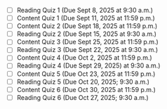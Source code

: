 - [ ] Reading Quiz 1 (Due Sept 8, 2025 at 9:30 a.m.) 
- [ ] Content Quiz 1 (Due Sept 11, 2025 at 11:59 p.m.) 
- [ ] Content Quiz 2 (Due Sept 18, 2025 at 11:59 p.m.) 
- [ ] Reading Quiz 2 (Due Sept 15, 2025 at 9:30 a.m.) 
- [ ] Content Quiz 3 (Due Sept 25, 2025 at 11:59 p.m.) 
- [ ] Reading Quiz 3 (Due Sept 22, 2025 at 9:30 a.m.) 
- [ ] Content Quiz 4 (Due Oct 2, 2025 at 11:59 p.m.) 
- [ ] Reading Quiz 4 (Due Sept 29, 2025) at 9:30 a.m.) 
- [ ] Content Quiz 5 (Due Oct 23, 2025 at 11:59 p.m.) 
- [ ] Reading Quiz 5 (Due Oct 20, 2025; 9:30 a.m.) 
- [ ] Content Quiz 6 (Due Oct 30, 2025 at 11:59 p.m.) 
- [ ] Reading Quiz 6 (Due Oct 27, 2025; 9:30 a.m.)

